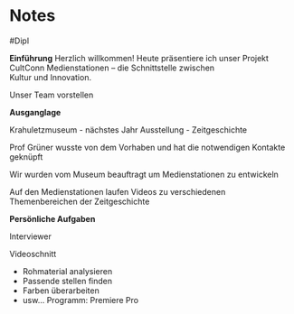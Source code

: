 # Notes
#Dipl 

**Einführung**
Herzlich willkommen! Heute präsentiere ich unser Projekt CultConn Medienstationen – die Schnittstelle zwischen Kultur und Innovation.

Unser Team vorstellen

**Ausganglage**

Krahuletzmuseum - nächstes Jahr Ausstellung - Zeitgeschichte 

Prof Grüner wusste von dem Vorhaben und hat die notwendigen Kontakte geknüpft

Wir wurden vom Museum beauftragt um Medienstationen zu entwickeln

Auf den Medienstationen laufen Videos zu verschiedenen Themenbereichen der Zeitgeschichte


**Persönliche Aufgaben**

Interviewer

Videoschnitt
- Rohmaterial analysieren
- Passende stellen finden
- Farben überarbeiten
- usw...
Programm: Premiere Pro